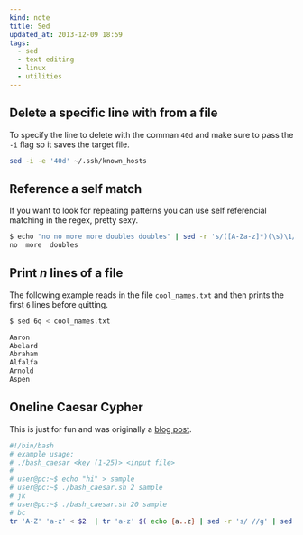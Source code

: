 ```yaml
---
kind: note
title: Sed
updated_at: 2013-12-09 18:59
tags:
  - sed
  - text editing
  - linux
  - utilities
---
```


## Delete a specific line with from a file

To specify the line to delete with the comman `40d` and make sure to pass the `-i` flag so it saves the target file.

```bash
sed -i -e '40d' ~/.ssh/known_hosts
```

## Reference a self match

If you want to look for repeating patterns you can use self referencial
matching in the regex, pretty sexy.

```bash
$ echo "no no more more doubles doubles" | sed -r 's/([A-Za-z]*)(\s)\1/\1\2/g'
no  more  doubles
```

## Print _n_ lines of a file

The following example reads in the file `cool_names.txt` and then prints the
first `6` lines before `q`uitting.

```bash
$ sed 6q < cool_names.txt

Aaron
Abelard
Abraham
Alfalfa
Arnold
Aspen
```

## Oneline Caesar Cypher

This is just for fun and was originally a [blog
post](/blog/2013/12/caesar_cypher_in_bash_oneliner/).

```bash
#!/bin/bash
# example usage:
# ./bash_caesar <key (1-25)> <input file>
#
# user@pc:~$ echo "hi" > sample
# user@pc:~$ ./bash_caesar.sh 2 sample
# jk
# user@pc:~$ ./bash_caesar.sh 20 sample
# bc
tr 'A-Z' 'a-z' < $2  | tr 'a-z' $( echo {a..z} | sed -r 's/ //g' | sed -r "s/(.{$1})(.*)/\2\1/" )
```
